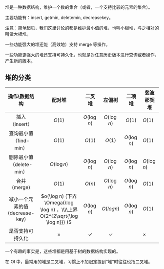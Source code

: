 堆是一种数据结构，维护一个数的集合（或者，一个支持比较的元素的集合）。

主要功能有：insert, getmin, deletemin, decreasekey。

注意：简单起见，我们这里讨论的都是维护最小值的堆，也叫小根堆，与之相对的叫做大根堆。

一些功能强大的堆还能（高效地）支持 merge 等操作。

一些功能更强大的堆还支持可持久化，也就是对任意历史版本进行查询或者操作，产生新的版本。

## 堆的分类

|         操作\\数据结构        |                                    配对堆                                    |       二叉堆      |       左偏树      |      二项堆      | 斐波那契堆         |
| :---------------------: | :-----------------------------------------------------------------------: | :------------: | :------------: | :-----------: | ------------- |
|        插入（insert）       |                                   $O(1)$                                  |   $O(\log n)$  |   $O(\log n)$  |     $O(1)$    |  $O(1)$       |
|     查询最小值（find-min）     |                                   $O(1)$                                  |     $O(1)$     |     $O(1)$     |  $O(\log n)$  |  $O(1)$       |
|    删除最小值（delete-min）    |                                $O(\log n)$                                |   $O(\log n)$  |   $O(\log n)$  |  $O(\log n)$  |  $O(\log n)$  |
|        合并 (merge)       |                                   $O(1)$                                  |     $O(n)$     |   $O(\log n)$  |  $O(\log n)$  |  $O(1)$       |
| 减小一个元素的值 (decrease-key) |  $o(\log n) (下界\Omega(\log \log n) ，\\\\上界 O(2^{2\sqrt{\log \log n}}) )$  |   $O(\log n)$  |    $O(logn)$   |  $O(\log n)$  |  $O(1)$       |
|         是否支持可持久化        |                                  $\times$                                 |  $\checkmark$  |  $\checkmark$  |               |  $\times$     |

一个有趣的事实是，这些堆都是用基于树的数据结构实现的。

在 OI 中，最常用的堆是二叉堆，习惯上不加限定提到“堆”时往往也指二叉堆。

